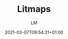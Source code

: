 ---
title: "Litmaps"
images: # Create a folder in /static/images/tools that has the same name as this current markdown file and place the images there. We only need the file name here. If this is not clear, please refer to existing tools as references.
  - path: build-desktop-image.png
  - path: keyword-desc.png
  - path: radar-desc-symmetrical.png
  - path: "CleanShot 2021-03-07 at 09.41.18@2x.png"
  - path: "CleanShot 2021-03-07 at 09.42.29@2x.png"
  - path: "CleanShot 2021-03-07 at 09.43.07@2x.png"
  - path: "CleanShot 2021-03-07 at 09.44.04@2x.png"
  - path: "CleanShot 2021-03-07 at 09.44.53@2x.png"
  - path: "CleanShot 2021-03-07 at 09.45.07@2x.png"
  - path: "CleanShot 2021-03-07 at 09.46.04@2x.png"
  - path: "CleanShot 2021-03-07 at 09.46.17@2x.png"
categories:
  - "Project Management"
  - "Project Research"
tags:
  - "Reference Management"
links:
  - name: litmaps
    link: https://www.litmaps.co
summary: "Navigate the literature with interactive visualisations of citation networks and discover science faster"
features:
  - Connected references library through citations
  - Easy to read visualization of your literature library.
  - Project based literature library
  - Keep updated about the literatures in the projects
  - Easily share the library with visualizations
platforms:
  - "Web"
fields:
  - "General and Interdisciplinary"
plans:
  - name:
    description:
makers: # the makers of the tool
  - name:
    description:
author: LM   # the person who submitted this tool to KausalFlow
date: 2021-03-07T09:54:21+01:00
draft: false
---